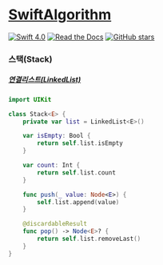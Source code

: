 # [SwiftAlgorithm](https://github.com/pikachu987/SwiftAlgorithm "SwiftAlgorithm")

[![Swift 4.0](https://img.shields.io/badge/Swift-4.0-orange.svg?style=flat)](https://developer.apple.com/swift/)
[![Read the Docs](https://img.shields.io/readthedocs/pip.svg)](https://github.com/pikachu987/SwiftAlgorithm)
[![GitHub stars](https://img.shields.io/github/stars/badges/shields.svg?style=social&label=Stars)](https://github.com/pikachu987/SwiftAlgorithm)

### 스택(Stack)

##### [연결리스트(LinkedList)](../1_List/LinkedList.md "LinkedList")

```swift
import UIKit

class Stack<E> {
    private var list = LinkedList<E>()

    var isEmpty: Bool {
        return self.list.isEmpty
    }

    var count: Int {
        return self.list.count
    }

    func push(_ value: Node<E>) {
        self.list.append(value)
    }

    @discardableResult
    func pop() -> Node<E>? {
        return self.list.removeLast()
    }
}

```
